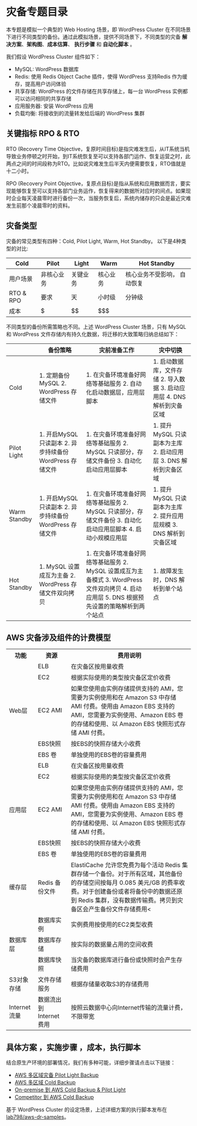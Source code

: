 # 灾备专题目录


本专题是模拟一个典型的 Web Hosting 场景，即 WordPress Cluster 在不同场景下进行不同类型的备份。通过此模拟场景，提供不同场景下，不同类型的灾备 **解决方案**、**架构图**、**成本估算**、 **执行步骤** 和 **自动化脚本** 。

我们假设 WordPress Cluster 组件如下：

* MySQL: WordPress 数据库 
* Redis: 使用 Redis Object Cache 插件，使得 WordPress 支持Redis 作为缓存，提高用户访问体验
* 共享存储: WordPress 的文件存储在共享存储上，每一台 WordPress 实例都可以访问相同的共享存储
* 应用服务器: 安装 WordPress 应用
* 负载均衡:  将接收到的流量转发给后端的 WordPress 集群


## 关键指标 RPO & RTO

RTO (Recovery Time Objective，复原时间目标)是指灾难发生后，从IT系统当机导致业务停顿之时开始，到IT系统恢复至可以支持各部门运作、恢复运营之时，此两点之间的时间段称为RTO。比如说灾难发生后半天内便需要恢复，RTO值就是十二小时。

RPO (Recovery Point Objective，复原点目标)是指从系统和应用数据而言，要实现能够恢复至可以支持各部门业务运作，恢复得来的数据所对应时的间点。如果现时企业每天凌晨零时进行备份一次，当服务恢复后，系统内储存的只会是最近灾难发生前那个凌晨零时的资料。


## 灾备类型

灾备的常见类型有四种：Cold, Pilot Light, Warm, Hot Standby。 以下是4种类型的对比:

| Cold	| Pilot | Light |	Warm |	Hot Standby |
| ---- | ---- | ---- | ----| ----|
| 用户场景 | 非核心业务 |	关键业务 | 	核心业务 | 核心业务不受影响， 自动恢复 |
| RTO & RPO | 要求 |	天 | 小时级 | 分钟级 |	秒级
| 成本 |	$ | $$ | $$$ | $$$$ | 

不同类型的备份所需策略也不同。上述 WordPress Cluster 场景，只有 MySQL 和 WordPress 文件存储内有持久化数据，将迁移的大致策略归纳总结如下：

|      | 备份策略 | 灾前准备工作 | 灾中切换 |
| ---- | ---- | ---- | ---- |
| Cold | 1. 定期备份MySQL 2. WordPress 存储文件 |	1. 在灾备环境准备好网络等基础服务 2. 自动化启动数据层，应用层脚本 |	1. 启动数据库，文件存储 2. 导入数据 3. 启动应用层 4. DNS 解析到灾备区域 |
| Pilot Light |	1. 开启MySQL 只读副本 2. 异步持续备份WordPress 存储文件 | 1. 在灾备环境准备好网络等基础服务 2. MySQL 只读部分，存储文件备份 3. 自动化启动应用层脚本 | 1. 提升MySQL 只读副本为主库 2. 启动应用层 3. DNS 解析到灾备区域 | 
| Warm Standby | 1. 开启MySQL 只读副本 2. 异步持续备份WordPress 存储文件 | 1. 在灾备环境准备好网络等基础服务 2. MySQL 只读部分，存储文件备份  3. 自动化启动应用层脚本 4. 启动小规模应用层	 | 1. 提升MySQL 只读副本为主库  2. 提升应用层规模 3. DNS 解析到灾备区域 |
| Hot Standby | 1. MySQL 设置成互为主备 2. WordPress 存储文件双向拷贝 | 1. 在灾备环境准备好网络等基础服务  2. MySQL 设置成互为主备模式  3. WordPress 文件双向拷贝 4. 启动应用层 5. DNS 根据预先设置的策略解析到两个站点 |	1. 故障发生时，DNS 解析到单个站点 |
			

## AWS 灾备涉及组件的计费模型

<table>
   <tr>
      <th>功能</th>
      <th>资源 </th>
      <th>费用说明</th>
   </tr>
   <tr>
      <td rowspan=5>Web层</td>
      <td>ELB</td>
      <td>在灾备区按用量收费</td>
   </tr>
   <tr>
      <td>EC2</td>
      <td>根据实际使用的类型按灾备区定价收费</td>
   </tr>
   <tr>
      <td>EC2 AMI</td>
      <td>如果您使用由实例存储提供支持的 AMI，您需要为实例使用和在 Amazon S3 中存储 AMI 付费。使用由 Amazon EBS 支持的 AMI，您需要为实例使用、Amazon EBS 卷的存储和使用、以 Amazon EBS 快照形式存储 AMI 付费。</td>
       
   </tr>
   <tr>
      <td>EBS快照</td>
      <td>按EBS的快照存储大小收费</td>    
   </tr>
   <tr>
      <td>EBS 卷</td>
      <td>单独使用的EBS卷的容量费用</td>
   </tr>
   <tr>
      <td rowspan="5">应用层</td>
      <td>ELB</td>
      <td>在灾备区按用量收费</td>
   </tr>
   <tr>
      <td>EC2</td>
      <td>根据实际使用的类型按灾备区定价收费</td>
   </tr>
   <tr>
      <td>EC2 AMI</td>
      <td>如果您使用由实例存储提供支持的 AMI，您需要为实例使用和在 Amazon S3 中存储 AMI 付费。使用由 Amazon EBS 支持的 AMI，您需要为实例使用、Amazon EBS 卷的存储和使用、以 Amazon EBS 快照形式存储 AMI 付费。</td>
   </tr>
   <tr> 
      <td>EBS快照</td>
      <td>按EBS的快照存储大小收费</td>
   </tr>
   <tr>
      <td>EBS 卷</td>
      <td>单独使用的EBS卷的容量费用</td>
   </tr>
   <tr>
      <td>缓存层</td>
      <td>Redis 备份文件</td>
      <td>ElastiCache 允许您免费为每个活动 Redis 集群存储一个备份。对于所有区域，其他备份的存储空间按每月 0.085 美元/GB 的费率收费。对于创建备份或者将备份中的数据还原到 Redis 集群，没有数据传输费。拷贝到灾备区会产生备份文件存储费用<</td>
   </tr>
   <tr>
      <td rowspan="3">数据库层</td>
      <td>数据库实例</td>
      <td>实例费用按使用的EC2类型收费</td>
   </tr>
   <tr>
      <td>数据库存储</td>
      <td>按实际的数据量占用的空间收费</td>
   </tr>
   <tr>
      <td>数据库快照</td>
      <td>当灾备的数据库进行备份或快照时会产生存储费用</td>
   </tr>
   <tr>
      <td>S3对象存储</td>
      <td>文件存储服务</td>
      <td>根据存储量收取S3的存储费用</td>
   </tr>
   <tr>
      <td>Internet流量</td>
      <td>数据流出到Internet费用</td>
      <td>按照云数据中心向Internet传输的流量计费，不限带宽</td>
   </tr>
</table>

## 具体方案 ，实施步骤 ，成本，执行脚本

结合原生产环境的部署情况，我们有多种可能，详细步骤请点击以下链接：

* [AWS 多区域灾备 Pilot Light Backup](aws-multi-region-pilot-light/README.md)
* [AWS 多区域 Cold Backup](aws-multi-region-cold-backup/README.md)
* [On-premise 到 AWS Cold Backup & Pilot Light](aws-on-premise-to-aws-backup/README.md)
* [Competitor 到 AWS Cold Backup](ali-to-aws-cold-backup/README.md)


基于 WordPress Cluster 的设定场景，上述详细方案的执行脚本发布在 [lab798/aws-dr-samples](https://github.com/lab798/aws-dr-samples)。



